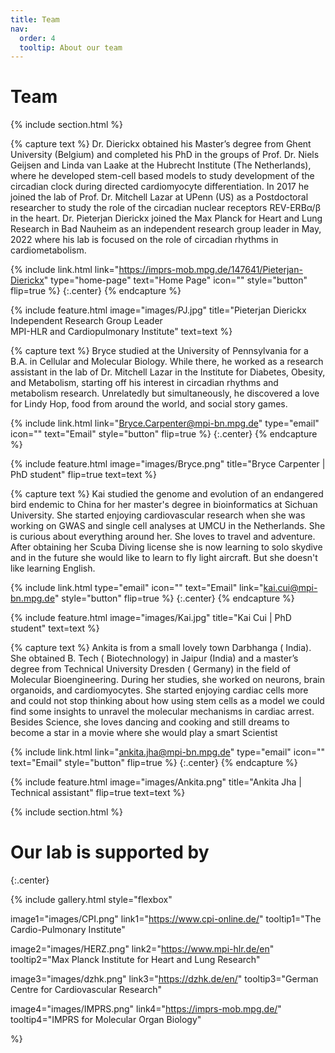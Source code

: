 ```yaml
---
title: Team
nav:
  order: 4
  tooltip: About our team
---
```


# <i class="fas fa-users"></i>Team


{% include section.html %}


{% capture text %}
Dr. Dierickx obtained his Master’s degree from Ghent University (Belgium) and completed his PhD in the groups of Prof. Dr. Niels Geijsen and Linda van Laake at the Hubrecht Institute (The Netherlands), where he developed stem-cell based models to study development of the circadian clock during directed cardiomyocyte differentiation. In 2017 he joined the lab of Prof. Dr. Mitchell Lazar at UPenn (US) as a Postdoctoral researcher to study the role of the circadian nuclear receptors REV-ERBα/β in the heart. Dr. Pieterjan Dierickx joined the Max Planck for Heart and Lung Research in Bad Nauheim as an independent research group leader in May, 2022 where his lab is focused on the role of circadian rhythms in cardiometabolism. 

{%
  include link.html
  link="https://imprs-mob.mpg.de/147641/Pieterjan-Dierickx"
  type="home-page"
  text="Home Page"
  icon=""
  style="button"
  flip=true
%}
{:.center}
{% endcapture %}

{%
  include feature.html
  image="images/PJ.jpg"
  title="Pieterjan Dierickx<br>Independent Research Group Leader<br>MPI-HLR and Cardiopulmonary Institute"
  text=text
%}

{% capture text %}
Bryce studied at the University of Pennsylvania for a B.A. in Cellular and Molecular Biology. While there, he worked as a research assistant in the lab of Dr. Mitchell Lazar in the Institute for Diabetes, Obesity, and Metabolism, starting off his interest in circadian rhythms and metabolism research. Unrelatedly but simultaneously, he discovered a love for Lindy Hop, food from around the world, and social story games.

{%
  include link.html
  link="Bryce.Carpenter@mpi-bn.mpg.de"
  type="email"
  icon=""
  text="Email"
  style="button"
  flip=true
%}
{:.center}
{% endcapture %}

{%
  include feature.html
  image="images/Bryce.png"
  title="Bryce Carpenter  |  PhD student"
  flip=true
  text=text
%}

{% capture text %}
Kai studied the genome and evolution of an endangered bird endemic to China for her master's degree in bioinformatics at Sichuan University. She started enjoying cardiovascular research when she was working on GWAS and single cell analyses at UMCU in the Netherlands.  She is curious about everything around her. She loves to travel and adventure. After obtaining her Scuba Diving license she is now learning to solo skydive and in the future she would like to learn to fly light aircraft. But she doesn't like learning English.

{%
  include link.html
  type="email"
  icon=""
  text="Email"
  link="kai.cui@mpi-bn.mpg.de"
  style="button"
  flip=true
%}
{:.center}
{% endcapture %}

{%
  include feature.html
  image="images/Kai.jpg"
  title="Kai Cui  |  PhD student"
  text=text
%}


{% capture text %}
Ankita is from a small lovely town Darbhanga ( India). She obtained B. Tech ( Biotechnology) in Jaipur (India) and a master’s degree from Technical University Dresden ( Germany) in the field of Molecular Bioengineering. During her studies, she worked on neurons, brain organoids, and cardiomyocytes. She started enjoying cardiac cells more and could not stop thinking about how using stem cells as a model we could find some insights to unravel the molecular mechanisms in cardiac arrest. Besides Science, she loves dancing and cooking and still dreams to become a star in a movie where she would play a smart Scientist

{%
  include link.html
  link="ankita.jha@mpi-bn.mpg.de"
  type="email"
  icon=""
  text="Email"
  style="button"
  flip=true
%}
{:.center}
{% endcapture %}

{%
  include feature.html
  image="images/Ankita.png"
  title="Ankita Jha  |  Technical assistant"
  flip=true
  text=text
%}




 
{% include section.html %} 
  
# Our lab is supported by
{:.center}

{%
  include gallery.html
  style="flexbox"

  image1="images/CPI.png"
  link1="https://www.cpi-online.de/"
  tooltip1="The Cardio-Pulmonary Institute"

  image2="images/HERZ.png"
  link2="https://www.mpi-hlr.de/en"
  tooltip2="Max Planck Institute for Heart and Lung Research"

  image3="images/dzhk.png"
  link3="https://dzhk.de/en/"
  tooltip3="German Centre for Cardiovascular Research"

  image4="images/IMPRS.png"
  link4="https://imprs-mob.mpg.de/"
  tooltip4="IMPRS for Molecular Organ Biology"

  
  %}
